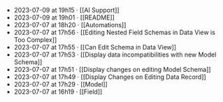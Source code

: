 - 2023-07-09 at 19h15 · [[AI Support]]
- 2023-07-09 at 19h01 · [[README]]
- 2023-07-07 at 18h20 · [[Automations]]
- 2023-07-07 at 17h56 · [[Editing Nested Field Schemas in Data View is Too Complex]]
- 2023-07-07 at 17h55 · [[Can Edit Schema in Data View]]
- 2023-07-07 at 17h53 · [[Display data incompatibilities with new Model Schema]]
- 2023-07-07 at 17h51 · [[Display changes on editing Model Schema]]
- 2023-07-07 at 17h49 · [[Display Changes on Editing Data Record]]
- 2023-07-07 at 17h29 · [[Model]]
- 2023-07-07 at 16h19 · [[Field]]
